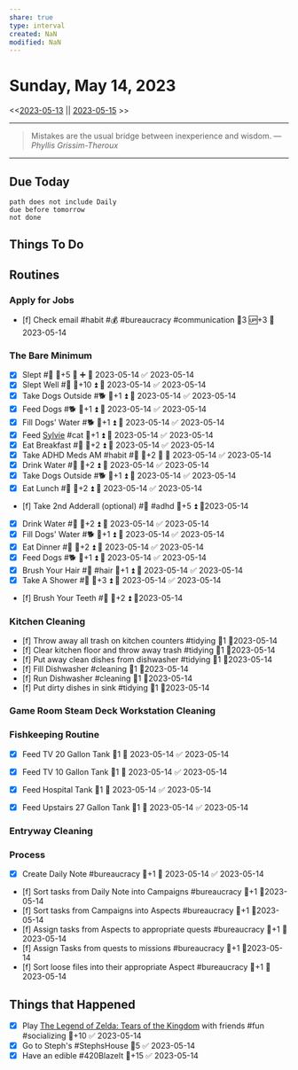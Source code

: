 ```yaml
---
share: true
type: interval
created: NaN 
modified: NaN
---
```

# Sunday, May 14, 2023
<<[2023-05-13](./2023-05-13.md) || [2023-05-15](./2023-05-15.md) >>

---

> Mistakes are the usual bridge between inexperience and wisdom.
> — <cite>Phyllis Grissim-Theroux</cite>

---
## Due Today
```tasks
path does not include Daily
due before tomorrow
not done
```

## Things To Do


## Routines
### Apply for Jobs
- [f] Check email #habit #💰 #bureaucracy #communication 🥄3 🆙+3 📆2023-05-14


### The Bare Minimum
- [x] Slept #🛌 🥄+5 🔺 ➕ 📅 2023-05-14 ✅ 2023-05-14
- [x] Slept Well #🛌 🥄+10 ⏫ 📅 2023-05-14 ✅ 2023-05-14
- [x] Take Dogs Outside #🐕 🥄+1 ⏫ 📅 2023-05-14 ✅ 2023-05-14
- [x] Feed Dogs #🐕 🥄+1 ⏫ 📅 2023-05-14 ✅ 2023-05-14
- [x] Fill Dogs' Water #🐕 🥄+1 ⏫ 📅 2023-05-14 ✅ 2023-05-14
- [x] Feed [Sylvie](../../03%20-%20Belonging%20%F0%9F%91%AA/00%20-%20The%20Pack%20%F0%9F%90%95/Sylvie.md) #cat 🥄+1 ⏫ 📅 2023-05-14 ✅ 2023-05-14
- [x] Eat Breakfast #🍎 🥄+2 ⏫ 📅 2023-05-14 ✅ 2023-05-14
- [x] Take ADHD Meds AM #habit #💊 🥄+2 🔺 📅 2023-05-14 ✅ 2023-05-14
- [x] Drink Water #🌊 🥄+2 ⏫ 📅 2023-05-14 ✅ 2023-05-14
- [x] Take Dogs Outside #🐕 🥄+1 ⏫ 📅 2023-05-14 ✅ 2023-05-14
- [x] Eat Lunch #🍎 🥄+2 ⏫ 📅 2023-05-14 ✅ 2023-05-14
- [f] Take 2nd Adderall (optional) #💊 #adhd 🥄+5 ⏫ 📆2023-05-14
- [x] Drink Water #🌊  🥄+2 ⏫ 📅 2023-05-14 ✅ 2023-05-14
- [x] Fill Dogs' Water #🐕 🥄+1 ⏫ 📅 2023-05-14 ✅ 2023-05-14
- [x] Eat Dinner #🍎 🥄+2 ⏫ 📅 2023-05-14 ✅ 2023-05-14
- [x] Feed Dogs #🐕 🥄+1 ⏫ 📅 2023-05-14 ✅ 2023-05-14
- [x] Brush Your Hair #🚿 #hair 🥄+1 ⏫ 📅 2023-05-14 ✅ 2023-05-14
- [x] Take A Shower #🚿 🥄+3 ⏫ 📅 2023-05-14 ✅ 2023-05-14
- [f] Brush Your Teeth #🚿 🥄+2 ⏫ 📆2023-05-14


### Kitchen Cleaning
- [f] Throw away all trash on kitchen counters #tidying 🥄1 📆2023-05-14
- [f] Clear kitchen floor and throw away trash #tidying  🥄1 📆2023-05-14
- [f] Put away clean dishes from dishwasher #tidying  🥄1 📆2023-05-14
- [f] Fill Dishwasher #cleaning 🥄1 📆2023-05-14
- [f] Run Dishwasher #cleaning 🥄1 📆2023-05-14
- [f] Put dirty dishes in sink #tidying 🥄1 📆2023-05-14


### Game Room Steam Deck Workstation Cleaning


### Fishkeeping Routine
- [x] Feed TV 20 Gallon Tank 🥄1 📅 2023-05-14 ✅ 2023-05-14
- [x] Feed TV 10 Gallon Tank 🥄1 📅 2023-05-14 ✅ 2023-05-14
- [x] Feed Hospital Tank 🥄1 📅 2023-05-14 ✅ 2023-05-14
- [x] Feed Upstairs 27 Gallon Tank 🥄1 📅 2023-05-14 ✅ 2023-05-14


### Entryway Cleaning


### Process
- [x] Create Daily Note #bureaucracy 🥄+1 📅 2023-05-14 ✅ 2023-05-14
- [f] Sort tasks from Daily Note into Campaigns #bureaucracy 🥄+1  📆2023-05-14
- [f] Sort tasks from Campaigns into Aspects #bureaucracy 🥄+1  📆2023-05-14
- [f] Assign tasks from Aspects to appropriate quests #bureaucracy 🥄+1  📆2023-05-14
- [f] Assign Tasks from quests to missions #bureaucracy 🥄+1  📆2023-05-14
- [f] Sort loose files into their appropriate Aspect #bureaucracy 🥄+1  📆2023-05-14



## Things that Happened
- [x] Play [The Legend of Zelda: Tears of the Kingdom](The%20Legend%20of%20Zelda:%20Tears%20of%20the%20Kingdom.md) with friends #fun #socializing 🥄+10 ✅ 2023-05-14
- [x] Go to Steph's #StephsHouse 🥄5 ✅ 2023-05-14
- [x] Have an edible #420BlazeIt 🥄+15 ✅ 2023-05-14